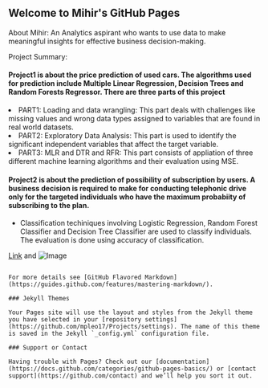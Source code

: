 ## Welcome to Mihir's GitHub Pages

About Mihir: An Analytics aspirant who wants to use data to make meaningful insights for effective business decision-making. 

Project Summary:

<h4>Project1 is about the price prediction of used cars. The algorithms used for prediction include Multiple Linear Regression, Decision Trees and Random Forests Regressor. 
There are three parts of this project</h4>

<li>PART1: Loading and data wrangling: This part deals with challenges like missing values and wrong data types assigned to variables that are found in real world datasets.</li>
<li>PART2: Exploratory Data Analysis: This part is used to identify the significant independent variables that affect the target variable.</li>
<li>PART3: MLR and DTR and RFR: This part consists of appliation of three different machine learning algorithms and their evaluation using MSE.</li></ul>


<h4>Project2 is about the prediction of possibility of subscription by users. A business decision is required to make for conducting telephonic drive only for the targeted individuals who have the maximum probabiity of subscribing to the plan.</h4>
<ul><li>Classification techiniques involving Logistic Regression, Random Forest Classifier and Decision Tree Classifier are used to classify individuals. The evaluation is done using accuracy of classification.</li></ul>


[Link](url) and ![Image](src)
```

For more details see [GitHub Flavored Markdown](https://guides.github.com/features/mastering-markdown/).

### Jekyll Themes

Your Pages site will use the layout and styles from the Jekyll theme you have selected in your [repository settings](https://github.com/mpleo17/Projects/settings). The name of this theme is saved in the Jekyll `_config.yml` configuration file.

### Support or Contact

Having trouble with Pages? Check out our [documentation](https://docs.github.com/categories/github-pages-basics/) or [contact support](https://github.com/contact) and we’ll help you sort it out.
